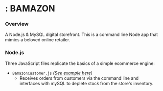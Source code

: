 # : BAMAZON 

### Overview
A Node.js &amp; MySQL digital storefront. This is a command line Node app that mimics a beloved online retailer.


### Node.js
Three JavaScript files replicate the basics of a simple ecommerce engine:

- `BamazonCustomer.js` _([See example here](#customer))_
  - Receives orders from customers via the command line and interfaces with mySQL to deplete stock from the store's inventory.
